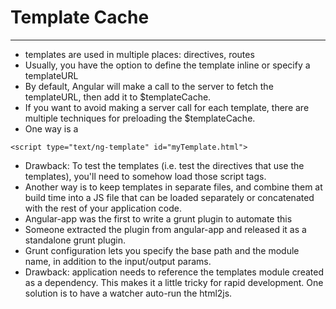# Template Cache

***

* templates are used in multiple places: directives, routes
* Usually, you have the option to define the template inline or specify a templateURL
* By default, Angular will make a call to the server to fetch the templateURL, then add it to $templateCache.
* If you want to avoid making a server call for each template, there are multiple techniques for preloading the $templateCache.
* One way is a 

```
<script type="text/ng-template" id="myTemplate.html">
```

* Drawback: To test the templates (i.e. test the directives that use the templates), you'll need to somehow load those script tags.
* Another way is to keep templates in separate files, and combine them at build time into a JS file that can be loaded separately or concatenated with the rest of your application code.
* Angular-app was the first to write a grunt plugin to automate this
* Someone extracted the plugin from angular-app and released it as a standalone grunt plugin.
* Grunt configuration lets you specify the base path and the module name, in addition to the input/output params.
* Drawback: application needs to reference the templates module created as a dependency.  This makes it a little tricky for rapid development. One solution is to have a watcher auto-run the html2js.
